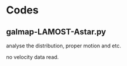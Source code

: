 
# Codes

## galmap-LAMOST-Astar.py
 analyse the distribution, proper motion and etc. 

no velocity data read. 
